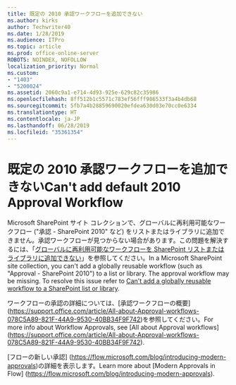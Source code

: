 ```yaml
---
title: 既定の 2010 承認ワークフローを追加できない
ms.author: kirks
author: Techwriter40
ms.date: 1/28/2019
ms.audience: ITPro
ms.topic: article
ms.prod: office-online-server
ROBOTS: NOINDEX, NOFOLLOW
localization_priority: Normal
ms.custom:
- "1403"
- "5200024"
ms.assetid: 2060c9a1-e714-4d93-925e-629c82c35986
ms.openlocfilehash: 8ff512b1c5571c783ef56fff986533f3a4b4db68
ms.sourcegitcommit: 5fb7a4b28859690020efdea630d03e70cc0e6334
ms.translationtype: HT
ms.contentlocale: ja-JP
ms.lasthandoff: 06/28/2019
ms.locfileid: "35361354"
---
```

# <a name="cant-add-default-2010-approval-workflow"></a><span data-ttu-id="ad67b-102">既定の 2010 承認ワークフローを追加できない</span><span class="sxs-lookup"><span data-stu-id="ad67b-102">Can't add default 2010 Approval Workflow</span></span>

<span data-ttu-id="ad67b-p101">Microsoft SharePoint サイト コレクションで、グローバルに再利用可能なワークフロー ("承認 - SharePoint 2010" など) をリストまたはライブラリに追加できません。承認ワークフローが見つからない場合があります。この問題を解決するには、「[グローバルに再利用可能なワークフローを SharePoint リストまたはライブラリに追加できない](https://support.microsoft.com/help/4467263/sharepoint-designer-2013-shows-empty-wfpub-library)」を参照してください。</span><span class="sxs-lookup"><span data-stu-id="ad67b-p101">In a Microsoft SharePoint site collection, you can't add a globally reusable workflow (such as "Approval - SharePoint 2010") to a list or library. The approval workflow may be missing. To resolve this issue refer to [Can't add a globally reusable workflow to a SharePoint list or library](https://support.microsoft.com/help/4467263/sharepoint-designer-2013-shows-empty-wfpub-library).</span></span>

<span data-ttu-id="ad67b-106">ワークフローの承認の詳細については、[承認ワークフローの概要] (https://support.office.com/article/All-about-Approval-workflows-078C5A89-821F-44A9-9530-40BB34F9F742)を参照してください。</span><span class="sxs-lookup"><span data-stu-id="ad67b-106">For more info about Workflow Approvals, see [All about Approval workflows] (https://support.office.com/article/All-about-Approval-workflows-078C5A89-821F-44A9-9530-40BB34F9F742).</span></span> 
 
<span data-ttu-id="ad67b-107">[フローの新しい承認] (https://flow.microsoft.com/blog/introducing-modern-approvals)の詳細を表示します。</span><span class="sxs-lookup"><span data-stu-id="ad67b-107">Learn more about [Modern Approvals in Flow] (https://flow.microsoft.com/blog/introducing-modern-approvals).</span></span> 
  